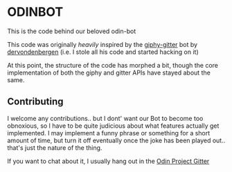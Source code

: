 # ODINBOT
This is the code behind our beloved odin-bot

This code was originally _heavily_ inspired by the [giphy-gitter](https://github.com/dervondenbergen/giphy-gitter) bot by [dervondenbergen](https://github.com/dervondenbergen) (i.e. I stole all his code and started hacking on it)

At this point, the structure of the code has morphed a bit, though the core implementation of both the giphy and gitter APIs have stayed about the same.

## Contributing
I welcome any contributions.. but I dont' want our Bot to become too obnoxious, so I have to be quite judicious about what features actually get implemented.
I may implement a funny phrase or something for a short amount of time, but turn it off eventually once the joke has been played out.. that's just the nature of the thing.

If you want to chat about it, I usually hang out in the [Odin Project Gitter](https://gitter.im/TheOdinProject/)
